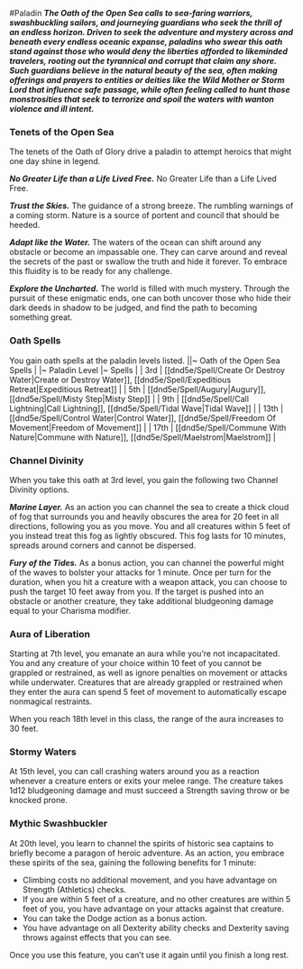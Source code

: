 #Paladin
***The Oath of the Open Sea calls to sea-faring warriors, swashbuckling sailors, and journeying guardians who seek the thrill of an endless horizon. Driven to seek the adventure and mystery across and beneath every endless oceanic expanse, paladins who swear this oath stand against those who would deny the liberties afforded to likeminded travelers, rooting out the tyrannical and corrupt that claim any shore. Such guardians believe in the natural beauty of the sea, often making offerings and prayers to entities or deities like the Wild Mother or Storm Lord that influence safe passage, while often feeling called to hunt those monstrosities that seek to terrorize and spoil the waters with wanton violence and ill intent.***

### Tenets of the Open Sea
The tenets of the Oath of Glory drive a paladin to attempt heroics that might one day shine in legend.

***No Greater Life than a Life Lived Free.*** No Greater Life than a Life Lived Free.

***Trust the Skies.*** The guidance of a strong breeze. The rumbling warnings of a coming storm. Nature is a source of portent and council that should be heeded.

***Adapt like the Water.*** The waters of the ocean can shift around any obstacle or become an impassable one. They can carve around and reveal the secrets of the past or swallow the truth and hide it forever. To embrace this fluidity is to be ready for any challenge.

***Explore the Uncharted.*** The world is filled with much mystery. Through the pursuit of these enigmatic ends, one can both uncover those who hide their dark deeds in shadow to be judged, and find the path to becoming something great.

### Oath Spells
You gain oath spells at the paladin levels listed.
||~ Oath of the Open Sea Spells |
|~ Paladin Level |~ Spells |
| 3rd | [[dnd5e/Spell/Create Or Destroy Water\|Create or Destroy Water]], [[dnd5e/Spell/Expeditious Retreat\|Expeditious Retreat]] |
| 5th | [[dnd5e/Spell/Augury\|Augury]], [[dnd5e/Spell/Misty Step\|Misty Step]] |
| 9th | [[dnd5e/Spell/Call Lightning\|Call Lightning]], [[dnd5e/Spell/Tidal Wave\|Tidal Wave]] |
| 13th | [[dnd5e/Spell/Control Water\|Control Water]], [[dnd5e/Spell/Freedom Of Movement\|Freedom of Movement]] |
| 17th | [[dnd5e/Spell/Commune With Nature\|Commune with Nature]], [[dnd5e/Spell/Maelstrom\|Maelstrom]] |

### Channel Divinity
When you take this oath at 3rd level, you gain the following two Channel Divinity options.

***Marine Layer.*** As an action you can channel the sea to create a thick cloud of fog that surrounds you and heavily obscures the area for 20 feet in all directions, following you as you move. You and all creatures within 5 feet of you instead treat this fog as lightly obscured. This fog lasts for 10 minutes, spreads around corners and cannot be dispersed.

***Fury of the Tides.*** As a bonus action, you can channel the powerful might of the waves to bolster your attacks for 1 minute. Once per turn for the duration, when you hit a creature with a weapon attack, you can choose to push the target 10 feet away from you. If the target is pushed into an obstacle or another creature, they take additional bludgeoning damage equal to your Charisma modifier.

### Aura of Liberation
Starting at 7th level, you emanate an aura while you’re not incapacitated. You and any creature of your choice within 10 feet of you cannot be grappled or restrained, as well as ignore penalties on movement or attacks while underwater. Creatures that are already grappled or restrained when they enter the aura can spend 5 feet of movement to automatically escape nonmagical restraints.

When you reach 18th level in this class, the range of the aura increases to 30 feet.

### Stormy Waters
At 15th level, you can call crashing waters around you as a reaction whenever a creature enters or exits your melee range. The creature takes 1d12 bludgeoning damage and must succeed a Strength saving throw or be knocked prone.

### Mythic Swashbuckler
At 20th level, you learn to channel the spirits of historic sea captains to briefly become a paragon of heroic adventure. As an action, you embrace these spirits of the sea, gaining the following benefits for 1 minute:

* Climbing costs no additional movement, and you have advantage on Strength (Athletics) checks.
* If you are within 5 feet of a creature, and no other creatures are within 5 feet of you, you have advantage on your attacks against that creature.
* You can take the Dodge action as a bonus action.
* You have advantage on all Dexterity ability checks and Dexterity saving throws against effects that you can see.

Once you use this feature, you can’t use it again until you finish a long rest.